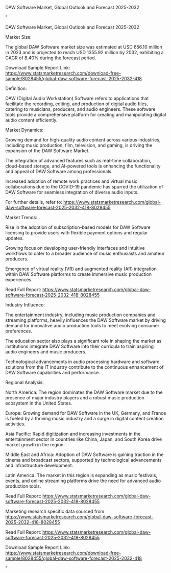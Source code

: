 DAW Software Market, Global Outlook and Forecast 2025-2032 

"

DAW Software Market, Global Outlook and Forecast 2025-2032

Market Size:

The global DAW Software market size was estimated at USD 656.10 million in 2023 and is projected to reach USD 1355.92 million by 2032, exhibiting a CAGR of 8.40% during the forecast period.

Download Sample Report Link: https://www.statsmarketresearch.com/download-free-sample/8028455/global-daw-software-forecast-2025-2032-418


Definition:

DAW (Digital Audio Workstation) Software refers to applications that facilitate the recording, editing, and production of digital audio files, catering to musicians, producers, and audio engineers. These software tools provide a comprehensive platform for creating and manipulating digital audio content efficiently.

Market Dynamics:

Growing demand for high-quality audio content across various industries, including music production, film, television, and gaming, is driving the expansion of the DAW Software Market.

The integration of advanced features such as real-time collaboration, cloud-based storage, and AI-powered tools is enhancing the functionality and appeal of DAW Software among professionals.

Increased adoption of remote work practices and virtual music collaborations due to the COVID-19 pandemic has spurred the utilization of DAW Software for seamless integration of diverse audio inputs.

For further details, refer to: https://www.statsmarketresearch.com/global-daw-software-forecast-2025-2032-418-8028455

Market Trends:

Rise in the adoption of subscription-based models for DAW Software licensing to provide users with flexible payment options and regular updates.

Growing focus on developing user-friendly interfaces and intuitive workflows to cater to a broader audience of music enthusiasts and amateur producers.

Emergence of virtual reality (VR) and augmented reality (AR) integration within DAW Software platforms to create immersive music production experiences.

Read Full Report: https://www.statsmarketresearch.com/global-daw-software-forecast-2025-2032-418-8028455

Industry Influence:

The entertainment industry, including music production companies and streaming platforms, heavily influences the DAW Software market by driving demand for innovative audio production tools to meet evolving consumer preferences.

The education sector also plays a significant role in shaping the market as institutions integrate DAW Software into their curricula to train aspiring audio engineers and music producers.

Technological advancements in audio processing hardware and software solutions from the IT industry contribute to the continuous enhancement of DAW Software capabilities and performance.

Regional Analysis:

North America: The region dominates the DAW Software market due to the presence of major industry players and a robust music production ecosystem in the United States.

Europe: Growing demand for DAW Software in the UK, Germany, and France is fueled by a thriving music industry and a surge in digital content creation activities.

Asia Pacific: Rapid digitization and increasing investments in the entertainment sector in countries like China, Japan, and South Korea drive market growth in the region.

Middle East and Africa: Adoption of DAW Software is gaining traction in the cinema and broadcast sectors, supported by technological advancements and infrastructure development.

Latin America: The market in this region is expanding as music festivals, events, and online streaming platforms drive the need for advanced audio production tools.

Read Full Report: https://www.statsmarketresearch.com/global-daw-software-forecast-2025-2032-418-8028455

Marketing research specific data sourced from https://www.statsmarketresearch.com/global-daw-software-forecast-2025-2032-418-8028455

Read Full Report: https://www.statsmarketresearch.com/global-daw-software-forecast-2025-2032-418-8028455

Download Sample Report Link: https://www.statsmarketresearch.com/download-free-sample/8028455/global-daw-software-forecast-2025-2032-418

"

